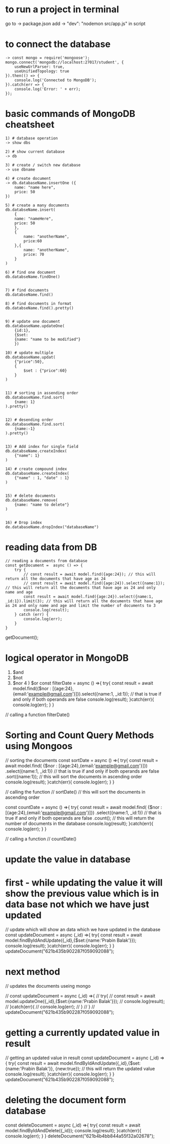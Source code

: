 # to run a project in terminal 
go to -> package.json 
add 
    -> "dev": "nodemon src/app.js"
    in script 

# to connect the database 
    -> const mongo = require('mongoose');
    mongo.connect('mongodb://localhost:27017/student', {
        useNewUrlParser: true, 
        useUnifiedTopology: true
    }).then(() => {
        console.log('Connected to MongoDB');
    }).catch(err => {
        console.log('Error: ' + err);
    });


# basic commands of MongoDB cheatsheet 
    1) # database operation 
    -> show dbs

    2) # show current database 
    -> db

    3) # create / switch new database 
    -> use dbname 

    4) # create document  
    -> db.databaseName.insertOne ({
        name: "name here",
        price: 50
    }) 

    5) # create a many documents 
    db.databseName.insert(
        {
        name: "nameHere",
        price: 50
        },
        {
            name: "anotherName",
            price:60
        },{
            name: "anotherName",
            price: 70
        }
    )

    6) # find one document 
    db.databseName.findOne()


    7) # find documents 
    db.databseName.find()

    8) # find documents in format 
    db.databseName.find().pretty()


    9) # update one document 
    db.databaseName.updateOne(
        {id:1}, 
        {$set: 
        {name: "name to be modified"}
        })

    10) # update multiple 
    db.databaseName.updat(
        {"price":50},
        {
            $set : {"price":60}
        }
    )


    11) # sorting in assending order 
    db.databaseName.find.sort(
        {name: 1}
    ).pretty()


    12) # desending order 
    de.databaseName.find.sort(
        {name:-1}
    ).pretty()


    13) # Add index for single field 
    db.databseName.createIndex(
        {"name": 1}
    )

    14) # create compound index 
    db.databaseName.createIndex(
        {"name" : 1, "date" : 1}
    )


    15) # delete documents 
    db.databaseName.remove(
        {name: "name to delete"}
    )


    16) # Drop index 
    de.databaseName.dropIndex("databaseName")


# reading data from DB
    // reading a documents from database 
    const getDocument =  async () => {
        try {
            // const result = await model.find({age:24}); // this will return all the documents that have age as 24
            // const result = await model.find({age:24}).select({name:1}); // this will return all the documents that have age as 24 and only name and age
            const result = await model.find({age:24}).select({name:1, _id:1}).limit(3); // this will return all the documents that have age as 24 and only name and age and limit the number of documents to 3
            console.log(result);
        } catch (err) {
            console.log(err);
        }
    }
<!-- calling a function -->
getDocument();


# logical operator in MongoDB
1) $and
2) $not
3) $nor
4   ) $or
const filterDate = async () =>{
     try{
       const result = await model.find({$nor : [{age:24},{email:'example@gmail.com'}]}).select({name:1, _id:1}); //  that is true if and only if both operands are false
         console.log(result);
    }catch(err){
        console.log(err);
    }
}

// calling a function 
filterDate()



# Sorting and Count Query Methods using Mongoos
// sorting the documents
const sortDate = async () =>{
    try{
        const result = await model.find(
            {$nor : [{age:24},{email:'example@gmail.com'}]})
            .select({name:1, _id:1}) //  that is true if and only if both operands are false
            .sort({name:1}); // this will sort the documents in ascending order
            console.log(result);
    }catch(err){
        console.log(err);
    }
}

// calling the function 
// sortDate()  // this will sort the documents in ascending order


const countDate = async () =>{
    try{
        const result = await model.find(
            {$nor : [{age:24},{email:'example@gmail.com'}]})
            .select({name:1, _id:1}) //  that is true if and only if both operands are false
            .count(); // this will return the number of documents in the database
            console.log(result);
    }catch(err){
        console.log(err);
    }
}

// calling a function 
// countDate()



# update the value in database 
# first - while updating the value it will show the previous value which is in data base not which we have just updated 
// update which will show an data which we have updated in the database
const updateDocument = async (_id) =>{
    try{
        const result = await model.findByIdAndUpdate({_id},{$set:{name:'Prabin Balak'}}); 
        console.log(result);
    }catch(err){
        console.log(err);
    }
}
updateDocument("621b435b902287f059092088");


# next method 
// updates the documents useing mongo

// const updateDocument = async (_id) =>{
//     try{
//         const result = await model.updateOne({_id},{$set:{name:'Prabin Balak'}}); 
//         console.log(result);
//     }catch(err){
//         console.log(err);
//     }
// }
// updateDocument("621b435b902287f059092088");



# getting a currently updated value in result 
// getting an updated value in result 
const updateDocument = async (_id) =>{
    try{
        const result = await model.findByIdAndUpdate({_id},{$set:{name:'Prabin Balak'}},
        {new:true}); // this will return the updated value
        console.log(result);
    }catch(err){
        console.log(err);
    }
}
updateDocument("621b435b902287f059092088");



# deleting the document form database 
const deleteDocument = async (_id) =>{
    try{
        const result = await model.findByIdAndDelete({_id});
        console.log(result);
    }catch(err){
        console.log(err);
    }
}
deleteDocument("621b4b4bb844a55f32a02678");